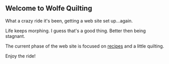 ## Welcome to Wolfe Quilting

What a crazy ride it's been, getting a web site set up...again. 

Life keeps morphing. I guess that's a good thing. Better then being stagnant. 

The current phase of the web site is focused on [recipes](recipes) and a little quilting. 

Enjoy the ride!
